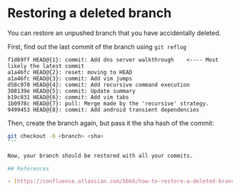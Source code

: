 # Restoring a deleted branch

You can restore an unpushed branch that you have accidentally deleted.

First, find out the last commit of the branch using `git reflog`

```
f1d69ff HEAD@{1}: commit: Add dns server walkthrough    <---- Most likely the latest commit
a1a46fc HEAD@{2}: reset: moving to HEAD
a1a46fc HEAD@{3}: commit: Add vim jumps
d58c970 HEAD@{4}: commit: Add recursive command execution
308139e HEAD@{5}: commit: Update summary
b19c831 HEAD@{6}: commit: Add vim tabs
1b0978c HEAD@{7}: pull: Merge made by the 'recursive' strategy.
9499453 HEAD@{8}: commit: Add android transient dependencies
```

Then, create the branch again, but pass it the sha hash of the commit:

````bash
git checkout -b <branch> <sha>
```

Now, your branch should be restored with all your commits.

## References

- [https://confluence.atlassian.com/bbkb/how-to-restore-a-deleted-branch-765757540.html](https://confluence.atlassian.com/bbkb/how-to-restore-a-deleted-branch-765757540.html)
